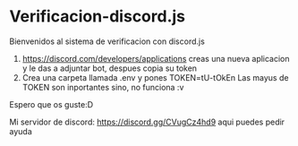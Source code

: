 # Verificacion-discord.js
Bienvenidos al sistema de verificacion con discord.js


1) https://discord.com/developers/applications creas una nueva aplicacion y le das a adjuntar bot, despues copia su token
2) Crea una carpeta llamada .env y pones TOKEN=tU-tOkEn        Las mayus de TOKEN son inportantes sino, no funciona :v


Espero que os guste:D


Mi servidor de discord: https://discord.gg/CVugCz4hd9 aqui puedes pedir ayuda
